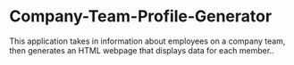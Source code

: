 # Company-Team-Profile-Generator
This application takes in information about employees on a company team, then generates an HTML webpage that displays data for each member..
